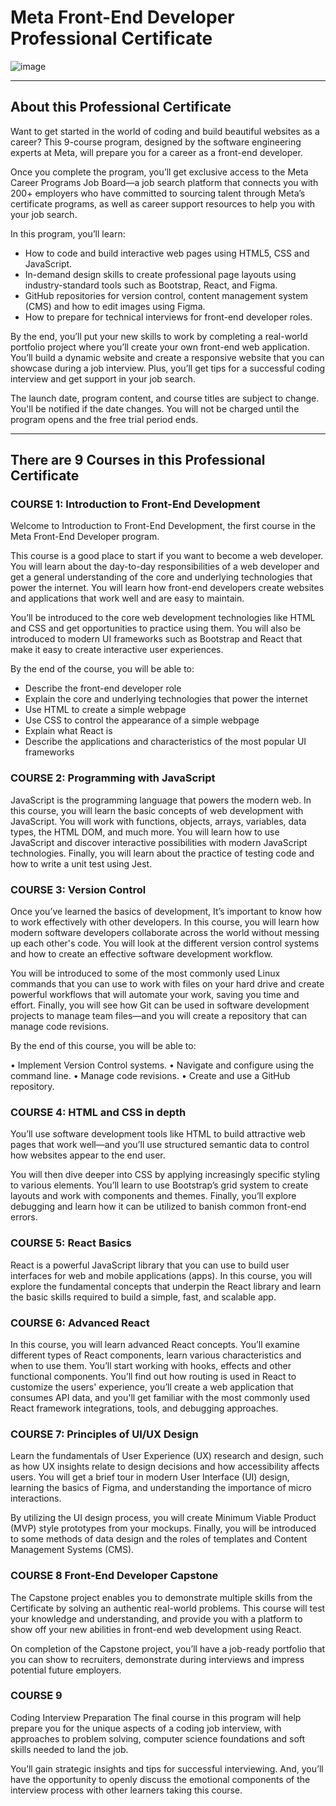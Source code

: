 # Meta Front-End Developer Professional Certificate

![image](https://user-images.githubusercontent.com/25232528/181240892-6c2e30a1-379c-4e43-a593-6c2ece32dc33.png)

***

## About this Professional Certificate

Want to get started in the world of coding and build beautiful websites as a career? This 9-course program, designed by the software engineering experts at Meta, will prepare you for a career as a front-end developer.

Once you complete the program, you’ll get exclusive access to the Meta Career Programs Job Board—a job search platform that connects you with 200+ employers who have committed to sourcing talent through Meta’s certificate programs, as well as career support resources to help you with your job search.

In this program, you’ll learn: 

* How to code and build interactive web pages using HTML5, CSS and JavaScript. 
* In-demand design skills to create professional page layouts using industry-standard tools such as Bootstrap, React, and Figma. 
* GitHub repositories for version control, content management system (CMS) and how to edit images using Figma. 
* How to prepare for technical interviews for front-end developer roles.

By the end, you’ll put your new skills to work by completing a real-world portfolio project where you’ll create your own front-end web application. You’ll build a dynamic website and create a responsive website that you can showcase during a job interview. Plus, you’ll get tips for a successful coding interview and get support in your job search.

The launch date, program content, and course titles are subject to change. You'll be notified if the date changes. You will not be charged until the program opens and the free trial period ends.

***

## There are 9 Courses in this Professional Certificate

### COURSE 1: Introduction to Front-End Development
Welcome to Introduction to Front-End Development, the first course in the Meta Front-End Developer program.  

This course is a good place to start if you want to become a web developer. You will learn about the day-to-day responsibilities of a web developer and get a general understanding of the core and underlying technologies that power the internet. You will learn how front-end developers create websites and applications that work well and are easy to maintain. 

You’ll be introduced to the core web development technologies like HTML and CSS and get opportunities to practice using them. You will also be introduced to modern UI frameworks such as Bootstrap and React that make it easy to create interactive user experiences. 

By the end of the course, you will be able to: 
- Describe the front-end developer role 
- Explain the core and underlying technologies that power the internet 
- Use HTML to create a simple webpage 
- Use CSS to control the appearance of a simple webpage 
- Explain what React is 
- Describe the applications and characteristics of the most popular UI frameworks 

### COURSE 2: Programming with JavaScript
JavaScript is the programming language that powers the modern web. In this course, you will learn the basic concepts of web development with JavaScript. You will work with functions, objects, arrays, variables, data types, the HTML DOM, and much more. You will learn how to use JavaScript and discover interactive possibilities with modern JavaScript technologies. Finally, you will learn about the practice of testing code and how to write a unit test using Jest.

### COURSE 3: Version Control
Once you’ve learned the basics of development, It’s important to know how to work effectively with other developers. In this course, you will learn how modern software developers collaborate across the world without messing up each other's code. You will look at the different version control systems and how to create an effective software development workflow.  
 
You will be introduced to some of the most commonly used Linux commands that you can use to work with files on your hard drive and create powerful workflows that will automate your work, saving you time and effort. Finally, you will see how Git can be used in software development projects to manage team files—and you will create a repository that can manage code revisions. 
 
By the end of this course, you will be able to: 
 
•	Implement Version Control systems. 
•	Navigate and configure using the command line. 
•	Manage code revisions. 
•	Create and use a GitHub repository. 

### COURSE 4: HTML and CSS in depth
You’ll use software development tools like HTML to build attractive web pages that work well—and you’ll use structured semantic data to control how websites appear to the end user. 

You will then dive deeper into CSS by applying increasingly specific styling to various elements. You’ll learn to use Bootstrap’s grid system to create  layouts and work with components and themes. Finally, you’ll explore debugging and learn how it can be utilized to banish common front-end errors.

### COURSE 5: React Basics
React is a powerful JavaScript library that you can use to build user interfaces for web and mobile applications (apps). In this course, you will explore the fundamental concepts that underpin the React library and learn the basic skills required to build a simple, fast, and scalable app.

### COURSE 6: Advanced React
In this course, you will learn advanced React concepts. You’ll examine different types of React components, learn various characteristics and when to use them. You’ll start working with hooks, effects and other functional components. You’ll find out how routing is used in React to customize the users' experience, you’ll create a web application that consumes API data, and you'll get familiar with the most commonly used React framework integrations, tools, and debugging approaches.

### COURSE 7: Principles of UI/UX Design
Learn the fundamentals of User Experience (UX) research and design, such as how UX insights relate to design decisions and how accessibility affects users. You will get a brief tour in modern User Interface (UI) design, learning the basics of Figma, and understanding the importance of micro interactions.

By utilizing the UI design process, you will create Minimum Viable Product (MVP) style prototypes from your mockups. 
Finally, you will be introduced to some methods of data design and the roles of templates and Content Management Systems (CMS).

### COURSE 8 Front-End Developer Capstone
The Capstone project enables you to demonstrate multiple skills from the Certificate by solving an authentic real-world problems. This course will test your knowledge and understanding, and provide you with a platform to show off your new abilities in front-end web development using React. 

On completion of the Capstone project, you’ll have a job-ready portfolio that you can show to recruiters, demonstrate during interviews and impress potential future employers.

### COURSE 9
Coding Interview Preparation
The final course in this program will help prepare you for the unique aspects of a coding job interview, with approaches to problem solving, computer science foundations and soft skills needed to land the job.

You’ll gain strategic insights and tips for successful interviewing. And, you’ll have the opportunity to openly discuss the emotional components of the interview process with other learners taking this course.
